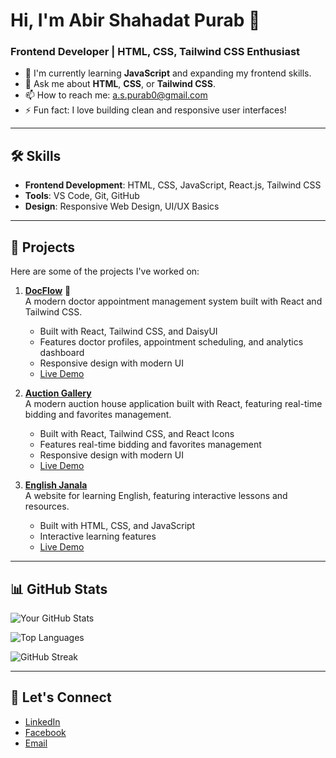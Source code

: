 # Hi, I'm Abir Shahadat Purab 👋

### Frontend Developer | HTML, CSS, Tailwind CSS Enthusiast

- 🌱 I'm currently learning **JavaScript** and expanding my frontend skills.
- 💬 Ask me about **HTML**, **CSS**, or **Tailwind CSS**.
- 📫 How to reach me: [a.s.purab0@gmail.com](mailto:a.s.purab0@gmail.com)
- ⚡ Fun fact: I love building clean and responsive user interfaces!

---

## 🛠️ Skills

- **Frontend Development**: HTML, CSS, JavaScript, React.js, Tailwind CSS
- **Tools**: VS Code, Git, GitHub
- **Design**: Responsive Web Design, UI/UX Basics

---

## 🚀 Projects

Here are some of the projects I've worked on:

1. **[DocFlow](https://github.com/Purab2001/DocFlow)** 🏥  
   A modern doctor appointment management system built with React and Tailwind CSS.

   - Built with React, Tailwind CSS, and DaisyUI
   - Features doctor profiles, appointment scheduling, and analytics dashboard
   - Responsive design with modern UI
   - [Live Demo](https://doc-flow.netlify.app/)

2. **[Auction Gallery](https://github.com/Purab2001/Auction-Gallery)**  
   A modern auction house application built with React, featuring real-time bidding and favorites management.

   - Built with React, Tailwind CSS, and React Icons
   - Features real-time bidding and favorites management
   - Responsive design with modern UI
   - [Live Demo](https://a-g-purab.netlify.app/)

3. **[English Janala](https://github.com/Purab2001/English_Janala)**  
   A website for learning English, featuring interactive lessons and resources.

   - Built with HTML, CSS, and JavaScript
   - Interactive learning features
   - [Live Demo](https://purab2001.github.io/English_Janala)

---

## 📊 GitHub Stats

![Your GitHub Stats](https://github-readme-stats.vercel.app/api?username=Purab2001&show_icons=true&theme=radical)

![Top Languages](https://github-readme-stats.vercel.app/api/top-langs/?username=Purab2001&layout=compact&theme=radical)

![GitHub Streak](https://github-readme-streak-stats.herokuapp.com/?user=Purab2001&theme=radical)

---

## 🌟 Let's Connect

- [LinkedIn](https://www.linkedin.com/in/abir-shahadat-purab-672bab343/)
- [Facebook](https://www.facebook.com/abir.shahadat.1/)
- [Email](mailto:a.s.purab0@gmail.com)
